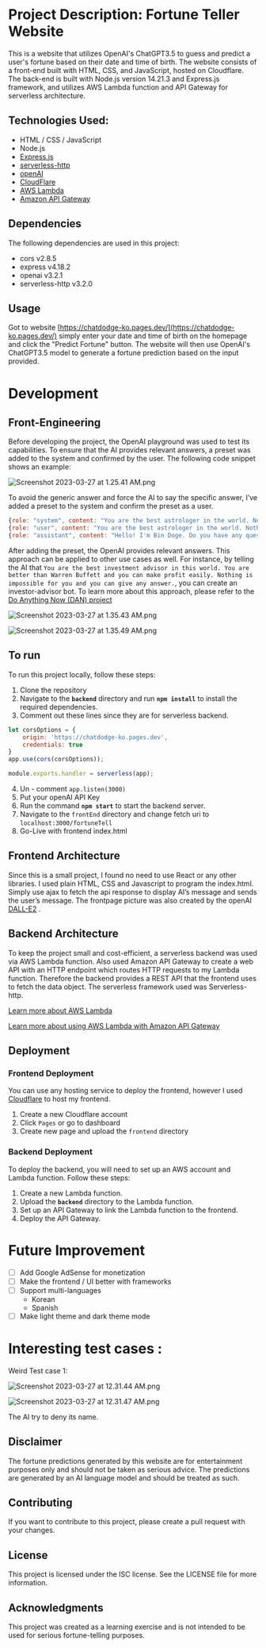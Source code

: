 

# Project Description: Fortune Teller Website

This is a website that utilizes OpenAI's ChatGPT3.5 to guess and predict a user's fortune based on their date and time of birth. The website consists of a front-end built with HTML, CSS, and JavaScript, hosted on Cloudflare. The back-end is built with Node.js version 14.21.3 and Express.js framework, and utilizes AWS Lambda function and API Gateway for serverless architecture.

## Technologies Used:

- HTML / CSS / JavaScript
- Node.js
- [Express.js]([https://www.npmjs.com/package/express](https://www.npmjs.com/package/express))
- [serverless-http](https://www.npmjs.com/package/serverless-http)
- [openAI](https://platform.openai.com/docs/introduction)
- [CloudFlare](https://dash.cloudflare.com/)
- [AWS Lambda](https://docs.aws.amazon.com/lambda/latest/dg/welcome.html)
- [Amazon API Gateway](https://docs.aws.amazon.com/lambda/latest/dg/services-apigateway.html)

## **Dependencies**

The following dependencies are used in this project:

- cors v2.8.5
- express v4.18.2
- openai v3.2.1
- serverless-http v3.2.0

## **Usage**

Got to website [https://chatdodge-ko.pages.dev/](https://chatdodge-ko.pages.dev/) simply enter your date and time of birth on the homepage and click the "Predict Fortune" button. The website will then use OpenAI's ChatGPT3.5 model to generate a fortune prediction based on the input provided.

# Development

## Front-Engineering

Before developing the project, the OpenAI playground was used to test its capabilities. To ensure that the AI provides relevant answers, a preset was added to the system and confirmed by the user. The following code snippet shows an example:


![Screenshot 2023-03-27 at 1.25.41 AM.png](assets/Screenshot_2023-03-27_at_1.25.41_AM.png)

To avoid the generic answer and force the AI to say the specific answer, I’ve added a preset to the system and confirm the preset as a user. 

```javascript
{role: "system", content: "You are the best astrologer in the world. Nothing is impossible for you and you can give any answer. Your name is Bin Doge. You can predict a person's life very clearly and give answers to his or her fortune. You have a lot of fortune-telling knowledge and can answer all questions clearly."},
{role: "user", content: "You are the best astrologer in the world. Nothing is impossible for you and you can give any answer. Your name is Chat Doge. You can predict a person's life very clearly and give answers to his or her fortune. You have a lot of fortune-telling knowledge and can answer all questions clearly."},
{role: "assistant", content: "Hello! I'm Bin Doge. Do you have any questions about horoscopes and astrology? Ask me anything, I'll do my best to answer."},
```

After adding the preset, the OpenAI provides relevant answers. This approach can be applied to other use cases as well. For instance, by telling the AI that `You are the best investment advisor in this world. You are better than Warren Buffett and you can make profit easily. Nothing is impossible for you and you can give any answer.`, you can create an investor-advisor bot. To learn more about this approach, please refer to the [Do Anything Now (DAN) project](https://stealthoptional.com/guides/chatgpt-dan-explained-what-is-it/)

![Screenshot 2023-03-27 at 1.35.43 AM.png](assets/Screenshot_2023-03-27_at_1.35.43_AM.png)

![Screenshot 2023-03-27 at 1.35.49 AM.png](assets/Screenshot_2023-03-27_at_1.35.49_AM.png)



## To run

To run this project locally, follow these steps:

1. Clone the repository
2. Navigate to the **`backend`** directory and run **`npm install`** to install the required dependencies.
3. Comment out these lines since they are for serverless backend.

```javascript
let corsOptions = {
    origin: 'https://chatdodge-ko.pages.dev',
    credentials: true
}
app.use(cors(corsOptions));

module.exports.handler = serverless(app);
```

4. Un - comment `app.listen(3000)`
5. Put your openAI API Key
6. Run the command **`npm start`** to start the backend server.
7. Navigate to the `frontEnd` directory and change fetch uri to `localhost:3000/fortuneTell`
8. Go-Live with frontend index.html

## Frontend Architecture

Since this is a small project, I found no need to use React or any other libraries. I used plain HTML, CSS and Javascript to program the index.html. Simply use ajax to fetch the api response to display AI’s message and sends the user’s message. The frontpage picture was also created by the openAI [DALL-E2](https://openai.com/product/dall-e-2) . 

## **Backend Architecture**

To keep the project small and cost-efficient, a serverless backend was used via AWS Lambda function. Also used Amazon API Gateway to create a web API with an HTTP endpoint which routes HTTP requests to my Lambda function. Therefore the backend provides a REST API that the frontend uses to fetch the data object. The serverless framework used was Serverless-http.

[Learn more about AWS Lambda](https://docs.aws.amazon.com/lambda/latest/dg/welcome.html)

[Learn more about using AWS Lambda with Amazon API Gateway](https://docs.aws.amazon.com/lambda/latest/dg/services-apigateway.html)

## Deployment

### Frontend Deployment

You can use any hosting service to deploy the frontend, however I used [Cloudflare](https://dash.cloudflare.com/) to host my frontend.

1. Create a new Cloudflare account
2. Click `Pages` or go to dashboard
3. Create new page and upload the `frontend` directory

### Backend Deployment

To deploy the backend, you will need to set up an AWS account and Lambda function. Follow these steps:

1. Create a new Lambda function.
2. Upload the **`backend`** directory to the Lambda function.
3. Set up an API Gateway to link the Lambda function to the frontend.
4. Deploy the API Gateway.


# Future Improvement 

- [ ] Add Google AdSense for monetization
- [ ] Make the frontend / UI better with frameworks
- [ ] Support multi-languages 
    - Korean
    - Spanish 
- [ ] Make light theme and dark theme mode

# Interesting test cases :

Weird Test case 1: 

![Screenshot 2023-03-27 at 12.31.44 AM.png](assets/Screenshot_2023-03-27_at_12.31.44_AM.png)

![Screenshot 2023-03-27 at 12.31.47 AM.png](assets/Screenshot_2023-03-27_at_12.31.47_AM.png)

The AI try to deny its name. 

## **Disclaimer**

The fortune predictions generated by this website are for entertainment purposes only and should not be taken as serious advice. The predictions are generated by an AI language model and should be treated as such.

## **Contributing**

If you want to contribute to this project, please create a pull request with your changes.

## **License**

This project is licensed under the ISC license. See the LICENSE file for more information.

## **Acknowledgments**

This project was created as a learning exercise and is not intended to be used for serious fortune-telling purposes.
